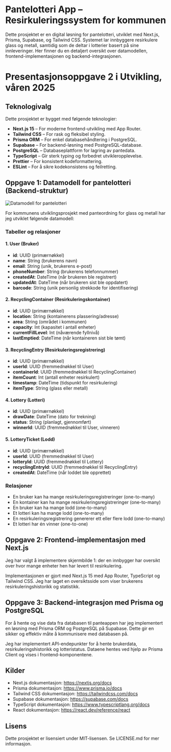 # Pantelotteri App – Resirkuleringssystem for kommunen

Dette prosjektet er en digital løsning for pantelotteri, utviklet med Next.js, 
Prisma, Supabase, og Tailwind CSS. Systemet lar innbyggere resirkulere glass og metall, 
samtidig som de deltar i lotterier basert på sine innleveringer. Her finner du en detaljert 
oversikt over datamodellen, frontend-implementasjonen og backend-integrasjonen.

# Presentasjonsoppgave 2 i Utvikling, våren 2025

## Teknologivalg

Dette prosjektet er bygget med følgende teknologier:

- **Next.js 15** – For moderne frontend-utvikling med App Router.
- **Tailwind CSS** – For rask og fleksibel styling.
- **Prisma ORM** – For enkel databasehåndtering i PostgreSQL.
- **Supabase** – For backend-løsning med PostgreSQL-database.
- **PostgreSQL** – Databaseplattform for lagring av pantedata.
- **TypeScript** – Gir sterk typing og forbedret utvikleropplevelse.
- **Prettier** – For konsistent kodeformattering.
- **ESLint** – For å sikre kodekonsistens og feilretting.

## Oppgave 1: Datamodell for pantelotteri (Backend-struktur)

![Datamodell for pantelotteri](./supabase.png)

For kommunens utviklingsprosjekt med panteordning for glass og metall har jeg utviklet følgende datamodell:

### Tabeller og relasjoner

#### 1. User (Bruker)

- **id**: UUID (primærnøkkel)
- **name**: String (brukerens navn)
- **email**: String (unik, brukerens e-post)
- **phoneNumber**: String (brukerens telefonnummer)
- **createdAt**: DateTime (når brukeren ble registrert)
- **updatedAt**: DateTime (når brukeren sist ble oppdatert)
- **barcode**: String (unik personlig strekkode for identifisering)

#### 2. RecyclingContainer (Resirkuleringskontainer)

- **id**: UUID (primærnøkkel)
- **location**: String (kontainerens plassering/adresse)
- **area**: String (området i kommunen)
- **capacity**: Int (kapasitet i antall enheter)
- **currentFillLevel**: Int (nåværende fyllnivå)
- **lastEmptied**: DateTime (når kontaineren sist ble tømt)

#### 3. RecyclingEntry (Resirkuleringsregistrering)

- **id**: UUID (primærnøkkel)
- **userId**: UUID (fremmednøkkel til User)
- **containerId**: UUID (fremmednøkkel til RecyclingContainer)
- **itemCount**: Int (antall enheter resirkulert)
- **timestamp**: DateTime (tidspunkt for resirkulering)
- **itemType**: String (glass eller metall)

#### 4. Lottery (Lotteri)

- **id**: UUID (primærnøkkel)
- **drawDate**: DateTime (dato for trekning)
- **status**: String (planlagt, gjennomført)
- **winnerId**: UUID (fremmednøkkel til User, vinneren)

#### 5. LotteryTicket (Lodd)

- **id**: UUID (primærnøkkel)
- **userId**: UUID (fremmednøkkel til User)
- **lotteryId**: UUID (fremmednøkkel til Lottery)
- **recyclingEntryId**: UUID (fremmednøkkel til RecyclingEntry)
- **createdAt**: DateTime (når loddet ble opprettet)

### Relasjoner

- En bruker kan ha mange resirkuleringsregistreringer (one-to-many)
- En kontainer kan ha mange resirkuleringsregistreringer (one-to-many)
- En bruker kan ha mange lodd (one-to-many)
- Et lotteri kan ha mange lodd (one-to-many)
- En resirkuleringsregistrering genererer ett eller flere lodd (one-to-many)
- Et lotteri har én vinner (one-to-one)

## Oppgave 2: Frontend-implementasjon med Next.js

Jeg har valgt å implementere skjermbilde 1: der en innbygger har oversikt over hvor mange enheter hen har levert til resirkulering.

Implementasjonen er gjort med Next.js 15 med App Router, TypeScript og Tailwind CSS. Jeg har laget en oversiktsside som viser brukerens resirkuleringshistorikk og statistikk.

## Oppgave 3: Backend-integrasjon med Prisma og PostgreSQL

For å hente og vise data fra databasen til panteappen har jeg implementert en løsning med Prisma ORM og PostgreSQL på Supabase. Dette gir en sikker og effektiv måte å kommunisere med databasen på.

Jeg har implementert API-endepunkter for å hente brukerdata, resirkuleringshistorikk og lotteristatus. Dataene hentes ved hjelp av Prisma Client og vises i frontend-komponentene.

## Kilder

- Next.js dokumentasjon: https://nextjs.org/docs
- Prisma dokumentasjon: https://www.prisma.io/docs
- Tailwind CSS dokumentasjon: https://tailwindcss.com/docs
- Supabase dokumentasjon: https://supabase.com/docs
- TypeScript dokumentasjon: https://www.typescriptlang.org/docs
- React dokumentasjon: https://react.dev/reference/react

## Lisens
Dette prosjektet er lisensiert under MIT-lisensen. Se LICENSE.md for mer informasjon.